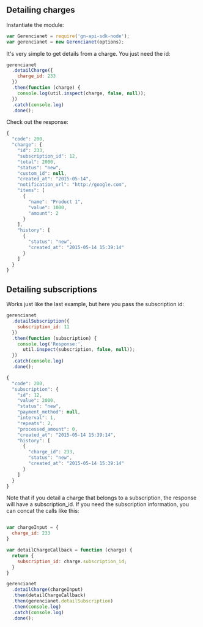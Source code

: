 ## Detailing charges

Instantiate the module:

```js
var Gerencianet = require('gn-api-sdk-node');
var gerencianet = new Gerencianet(options);
```

It's very simple to get details from a charge. You just need the id:

```js
gerencianet
  .detailCharge({
    charge_id: 233
  })
  .then(function (charge) {
    console.log(util.inspect(charge, false, null));
  })
  .catch(console.log)
  .done();
```

Check out the response:

```js
{
  "code": 200,
  "charge": {
    "id": 233,
    "subscription_id": 12,
    "total": 2000,
    "status": "new",
    "custom_id": null,
    "created_at": "2015-05-14",
    "notification_url": "http://google.com",
    "items": [
      {
        "name": "Product 1",
        "value": 1000,
        "amount": 2
      }
    ],
    "history": [
      {
        "status": "new",
        "created_at": "2015-05-14 15:39:14"
      }
    ]
  }
}
```

## Detailing subscriptions

Works just like the last example, but here you pass the subscription id:

```js
gerencianet
  .detailSubscription({
    subscription_id: 11
  })
  .then(function (subscription) {
    console.log('Response:',
      util.inspect(subscription, false, null));
  })
  .catch(console.log)
  .done();
```

```js
{
  "code": 200,
  "subscription": {
    "id": 12,
    "value": 2000,
    "status": "new",
    "payment_method": null,
    "interval": 1,
    "repeats": 2,
    "processed_amount": 0,
    "created_at": "2015-05-14 15:39:14",
    "history": [
      {
        "charge_id": 233,
        "status": "new",
        "created_at": "2015-05-14 15:39:14"
      }
    ]
  }
}
```

Note that if you detail a charge that belongs to a subscription, the response will have a subscription_id. If you need the subscription information, you can concat the calls like this:

```js

var chargeInput = {
  charge_id: 233
}

var detailChargeCallback = function (charge) {
  return {
    subscription_id: charge.subscription_id;
  }
}

gerencianet
  .detailCharge(chargeInput)
  .then(detailChargeCallback)
  .then(gerencianet.detailSubscription)
  .then(console.log)
  .catch(console.log)
  .done();
```

